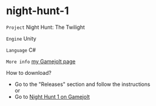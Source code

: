 # night-hunt-1

`Project` Night Hunt: The Twilight  
    
`Engine` Unity  
  
`Language` C#  
  
`More info` [my Gamejolt page](https://gamejolt.com/@jinwei)
  
How to download?  
- Go to the "Releases" section and follow the instructions  
        or  
- Go to [Night Hunt 1 on Gamejolt](https://gamejolt.com/games/nighthunt1/695396)  

